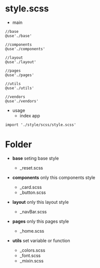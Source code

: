 # style.scss
- main 

```
//base
@use'./base'

//components
@use'./components'

//layout
@use'./layout'

//pages
@use'./pages'

//utils
@use'./utils'

//vendors
@use'./vendors'

```

- usage
  - index app
```
import './style/scss/style.scss'
```

# Folder

- **base** seting base style
    - _reset.scss

- **components** only this components style
    - _card.scss
    - _button.scss

- **layout** only this layout style
    - _navBar.scss

- **pages** only this pages style
    - _home.scss

- **utils** set variable or function
    - _colors.scss
    - _font.scss
    - _mixin.scss
